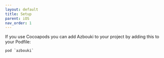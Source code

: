 ```yaml
---
layout: default
title: Setup
parent: iOS
nav_order: 1
---
```


If you use Cocoapods you can add Azbouki to your project by adding this to your Podfile:

```
pod `azbouki`
```

